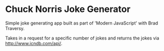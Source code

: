 # Chuck Norris Joke Generator
Simple joke generating app built as part of 'Modern JavaScript' with Brad Traversy. 

Takes in a request for a specific number of jokes and returns the jokes via http://www.icndb.com/api/.
